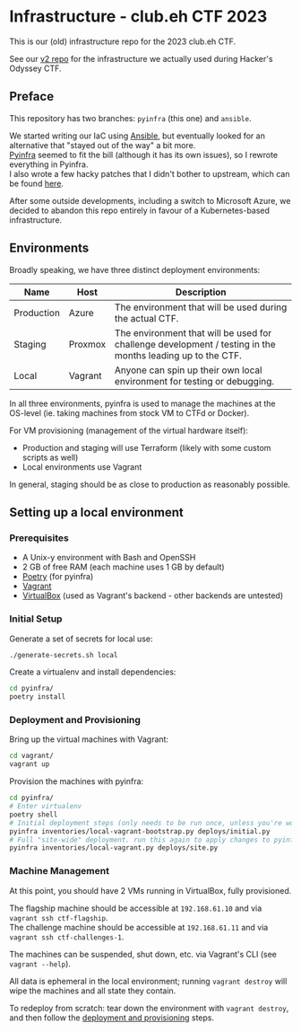 # Infrastructure - club.eh CTF 2023

This is our (old) infrastructure repo for the 2023 club.eh CTF.

See our [v2 repo](https://github.com/club-eh/ctf-2023-infrastructure) for the infrastructure we actually used during Hacker's Odyssey CTF.


## Preface

This repository has two branches: `pyinfra` (this one) and `ansible`.

We started writing our IaC using [Ansible](https://ansible.com/), but eventually looked for an alternative that "stayed out of the way" a bit more.  
[Pyinfra](https://pyinfra.com/) seemed to fit the bill (although it has its own issues), so I rewrote everything in Pyinfra.  
I also wrote a few hacky patches that I didn't bother to upstream, which can be found [here](https://git.sb418.net/sudoBash418/pyinfra).

After some outside developments, including a switch to Microsoft Azure, we decided to abandon this repo entirely in favour of a Kubernetes-based infrastructure.


## Environments

Broadly speaking, we have three distinct deployment environments:

| Name | Host | Description |
| --- | --- | --- |
| Production | Azure | The environment that will be used during the actual CTF. |
| Staging | Proxmox | The environment that will be used for challenge development / testing in the months leading up to the CTF. |
| Local | Vagrant | Anyone can spin up their own local environment for testing or debugging. |

In all three environments, pyinfra is used to manage the machines at the OS-level (ie. taking machines from stock VM to CTFd or Docker).

For VM provisioning (management of the virtual hardware itself):
- Production and staging will use Terraform (likely with some custom scripts as well)
- Local environments use Vagrant

In general, staging should be as close to production as reasonably possible.


## Setting up a local environment

### Prerequisites

- A Unix-y environment with Bash and OpenSSH
- 2 GB of free RAM (each machine uses 1 GB by default)
- [Poetry](https://python-poetry.org/docs/) (for pyinfra)
- [Vagrant](https://www.vagrantup.com/docs/installation)
- [VirtualBox](https://www.virtualbox.org/wiki/Downloads) (used as Vagrant's backend - other backends are untested)

### Initial Setup

Generate a set of secrets for local use:

```bash
./generate-secrets.sh local
```

Create a virtualenv and install dependencies:

```bash
cd pyinfra/
poetry install
```

### Deployment and Provisioning

Bring up the virtual machines with Vagrant:

```bash
cd vagrant/
vagrant up
```

Provision the machines with pyinfra:

```bash
cd pyinfra/
# Enter virtualenv
poetry shell
# Initial deployment steps (only needs to be run once, unless you're working on pre-init deployment code)
pyinfra inventories/local-vagrant-bootstrap.py deploys/initial.py
# Full "site-wide" deployment. run this again to apply changes to pyinfra deployment code
pyinfra inventories/local-vagrant.py deploys/site.py
```

### Machine Management

At this point, you should have 2 VMs running in VirtualBox, fully provisioned.

The flagship machine should be accessible at `192.168.61.10` and via `vagrant ssh ctf-flagship`.  
The challenge machine should be accessible at `192.168.61.11` and via `vagrant ssh ctf-challenges-1`.

The machines can be suspended, shut down, etc. via Vagrant's CLI (see `vagrant --help`).

All data is ephemeral in the local environment; running `vagrant destroy` will wipe the machines and all state they contain.

To redeploy from scratch: tear down the environment with `vagrant destroy`, and then follow the [deployment and provisioning](#deployment-and-provisioning) steps.
